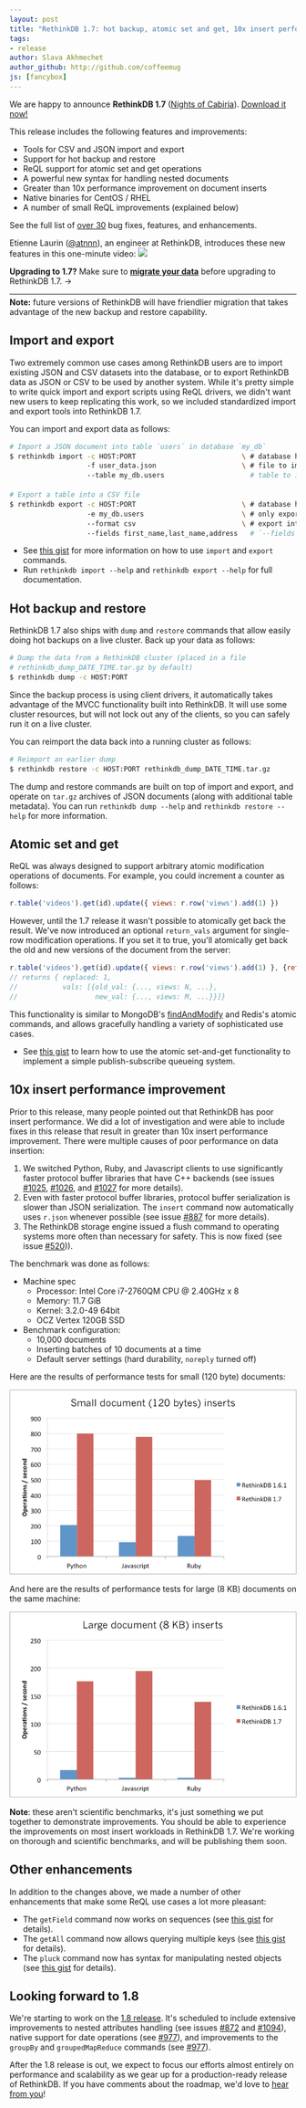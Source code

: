```yaml
---
layout: post
title: "RethinkDB 1.7: hot backup, atomic set and get, 10x insert performance improvement"
tags:
- release
author: Slava Akhmechet
author_github: http://github.com/coffeemug
js: [fancybox]
---
```


We are happy to announce __RethinkDB 1.7__ (<a href="http://www.youtube.com/watch?v=csihqBcB0qw" class="hidden">Nights of
Cabiria</a>). [Download it now!](/docs/install/)

This release includes the following features and improvements:

* Tools for CSV and JSON import and export
* Support for hot backup and restore
* ReQL support for atomic set and get operations
* A powerful new syntax for handling nested documents
* Greater than 10x performance improvement on document inserts
* Native binaries for CentOS / RHEL
* A number of small ReQL improvements (explained below)

See the full list of
[over 30](https://github.com/rethinkdb/rethinkdb/issues?milestone=37&page=1&state=closed)
bug fixes, features, and enhancements.

Etienne Laurin ([@atnnn](https://github.com/atnnn)), an engineer at RethinkDB, introduces these new features in this one-minute video:
<a class="video-image" href="/videos/new-features-in-1-7"><img src="/assets/images/videos/rethinkdb-1.7.png" /></a>
<!--more-->

<div class="infobox infobox-info next-steps with-margin">
    <p>
        <strong>Upgrading to 1.7?</strong> Make sure to <strong><a
        href="https://github.com/rethinkdb/rethinkdb/tree/next/scripts/migration">migrate
        your data</a></strong> before upgrading to RethinkDB 1.7. &rarr;
    </p>
    <hr style="margin: 5px 0; border-top-color: rgb(200, 213, 219); border-bottom: none;"/>
    <p style="margin-top: 0;">
        <strong>Note:</strong> future versions of RethinkDB will have
        friendlier migration that takes advantage of the new backup and restore
        capability.
    </p>
</div>

## Import and export ##

Two extremely common use cases among RethinkDB users are to import
existing JSON and CSV datasets into the database, or to export
RethinkDB data as JSON or CSV to be used by another system. While it's
pretty simple to write quick import and export scripts using ReQL
drivers, we didn't want new users to keep replicating this work, so we
included standardized import and export tools into RethinkDB 1.7.

You can import and export data as follows:

```bash
# Import a JSON document into table `users` in database `my_db`
$ rethinkdb import -c HOST:PORT                          \ # database host and port
                   -f user_data.json                     \ # file to import
				   --table my_db.users                     # table to import the data into

# Export a table into a CSV file
$ rethinkdb export -c HOST:PORT                          \ # database host and port
                   -e my_db.users                        \ # only export the `users` table in database `my_db`
				   --format csv                          \ # export into CSV format
                   --fields first_name,last_name,address   # `--fields` is mandatory when exporting into CSV
```

* See [this gist](https://gist.github.com/coffeemug/5894257) for more information on how to use `import` and `export` commands.
* Run `rethinkdb import --help` and `rethinkdb export --help` for full documentation.

## Hot backup and restore ##

RethinkDB 1.7 also ships with `dump` and `restore` commands that allow
easily doing hot backups on a live cluster. Back up your data as
follows:

```bash
# Dump the data from a RethinkDB cluster (placed in a file
# rethinkdb_dump_DATE_TIME.tar.gz by default)
$ rethinkdb dump -c HOST:PORT
```

Since the backup process is using client drivers, it automatically
takes advantage of the MVCC functionality built into RethinkDB. It
will use some cluster resources, but will not lock out any of the
clients, so you can safely run it on a live cluster.

You can reimport the data back into a running cluster as follows:

```bash
# Reimport an earlier dump
$ rethinkdb restore -c HOST:PORT rethinkdb_dump_DATE_TIME.tar.gz
```

The dump and restore commands are built on top of import and export,
and operate on `tar.gz` archives of JSON documents (along with
additional table metadata). You can run `rethinkdb dump --help` and
`rethinkdb restore --help` for more information.

## Atomic set and get ##

ReQL was always designed to support arbitrary atomic modification
operations of documents. For example, you could increment a counter as
follows:

```javascript
r.table('videos').get(id).update({ views: r.row('views').add(1) })
```

However, until the 1.7 release it wasn't possible to atomically get
back the result. We've now introduced an optional `return_vals`
argument for single-row modification operations. If you set it to
true, you'll atomically get back the old and new versions of the
document from the server:

```javascript
r.table('videos').get(id).update({ views: r.row('views').add(1) }, {return_vals: true })
// returns { replaced: 1,
//           vals: [{old_val: {..., views: N, ...},
//                   new_val: {..., views: M, ...}}]}
```

This functionality is similar to MongoDB's
[findAndModify](http://docs.mongodb.org/manual/reference/command/findAndModify/)
and Redis's atomic commands, and allows gracefully handling a variety
of sophisticated use cases.

* See [this gist](https://gist.github.com/coffeemug/5894410) to learn how to use the atomic set-and-get functionality to implement a simple publish-subscribe queueing system.

## 10x insert performance improvement ##

Prior to this release, many people pointed out that RethinkDB has poor
insert performance. We did a lot of investigation and were able to
include fixes in this release that result in greater than 10x insert
performance improvement. There were multiple causes of poor
performance on data insertion:

1. We switched Python, Ruby, and Javascript clients to use significantly faster protocol buffer libraries that have C++ backends (see issues [#1025](https://github.com/rethinkdb/rethinkdb/issues/1025), [#1026](https://github.com/rethinkdb/rethinkdb/issues/1026), and [#1027](https://github.com/rethinkdb/rethinkdb/issues/1027) for more details).
2. Even with faster protocol buffer libraries, protocol buffer serialization is slower than JSON serialization. The `insert` command now automatically uses `r.json` whenever possible (see issue [#887](https://github.com/rethinkdb/rethinkdb/issues/887) for more details).
3. The RethinkDB storage engine issued a flush command to operating systems more often than necessary for safety. This is now fixed (see issue [#520](https://github.com/rethinkdb/rethinkdb/issues/520))).

The benchmark was done as follows:

* Machine spec
  * Processor: Intel Core i7-2760QM CPU @ 2.40GHz x 8
  * Memory: 11.7 GiB
  * Kernel: 3.2.0-49 64bit
  * OCZ Vertex 120GB SSD
* Benchmark configuration:
  * 10,000 documents
  * Inserting batches of 10 documents at a time
  * Default server settings (hard durability, `noreply` turned off)

Here are the results of performance tests for small (120 byte) documents:

<div class="perf_graph">
<img src="/assets/images/posts/2013-07-03-1.7-release-small_doc_perf.png"></img>
</div>

And here are the results of performance tests for large (8 KB) documents on the same machine:

<div class="perf_graph">
<img src="/assets/images/posts/2013-07-03-1.7-release-large_doc_perf.png"></img>
</div>

__Note__: these aren't scientific benchmarks, it's just something we put
together to demonstrate improvements. You should be able to experience the
improvements on most insert workloads in RethinkDB 1.7. We're working on
thorough and scientific benchmarks, and will be publishing them soon.

## Other enhancements ##

In addition to the changes above, we made a number of other
enhancements that make some ReQL use cases a lot more pleasant:

* The `getField` command now works on sequences (see [this gist](https://gist.github.com/coffeemug/5894435) for details).
* The `getAll` command now allows querying multiple keys (see [this gist](https://gist.github.com/coffeemug/5894442) for details).
* The `pluck` command now has syntax for manipulating nested objects (see [this gist](https://gist.github.com/coffeemug/5894446) for details).

## Looking forward to 1.8 ##

We're starting to work on the
[1.8 release](https://github.com/rethinkdb/rethinkdb/issues?milestone=40&page=1&state=open). It's
scheduled to include extensive improvements to nested attributes
handling (see issues
[#872](https://github.com/rethinkdb/rethinkdb/issues/872) and
[#1094](https://github.com/rethinkdb/rethinkdb/issues/1094)), native
support for date operations (see
[#977](https://github.com/rethinkdb/rethinkdb/issues/977)), and
improvements to the `groupBy` and `groupedMapReduce` commands (see
[#977](https://github.com/rethinkdb/rethinkdb/issues/977)).

After the 1.8 release is out, we expect to focus our efforts almost
entirely on performance and scalability as we gear up for a
production-ready release of RethinkDB. If you have comments about the
roadmap, we'd love to
[hear from you](http://rethinkdb.com/community/)!

